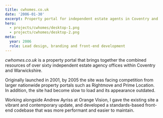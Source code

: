 ```yaml
---
title: cwhomes.co.uk
date: '2006-01-30'
excerpt: Property portal for independent estate agents in Coventry and Warwickshire.
hero:
  - projects/cwhomes/desktop-1.png
  - projects/cwhomes/desktop-2.png
meta:
  year: 2006
  role: Lead design, branding and front-end development
---
```

_cwhomes.co.uk_ is a property portal that brings together the combined resources of over sixty independent estate agency offices within Coventry and Warwickshire.

Originally launched in 2001, by 2005 the site was facing competition from larger nationwide property portals such as Rightmove and Prime Location. In addition, the site had become slow to load and its appearance outdated.

Working alongside Andrew Ayriss at Orange Vision, I gave the existing site a vibrant and contemporary update, and developed a standards-based front-end codebase that was more performant and easier to maintain.

